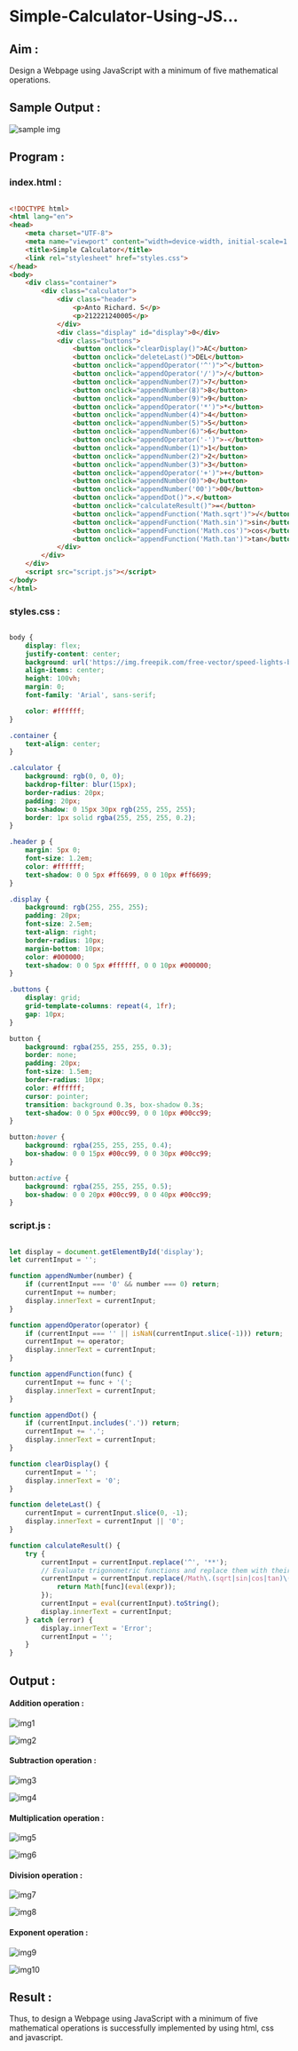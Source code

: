 # Simple-Calculator-Using-JS...

## Aim :

Design a Webpage using JavaScript with a minimum of five mathematical operations.

## Sample Output :

![sample img](https://github.com/anto-richard/simple-calculator-using-js/assets/93427534/e4eba523-cadf-44a8-b379-a2d116c377d5)

## Program : 

### index.html :

```html

<!DOCTYPE html>
<html lang="en">
<head>
    <meta charset="UTF-8">
    <meta name="viewport" content="width=device-width, initial-scale=1.0">
    <title>Simple Calculator</title>
    <link rel="stylesheet" href="styles.css">
</head>
<body>
    <div class="container">
        <div class="calculator">
            <div class="header">
                <p>Anto Richard. S</p>
                <p>212221240005</p>
            </div>
            <div class="display" id="display">0</div>
            <div class="buttons">
                <button onclick="clearDisplay()">AC</button>
                <button onclick="deleteLast()">DEL</button>
                <button onclick="appendOperator('^')">^</button>
                <button onclick="appendOperator('/')">/</button>
                <button onclick="appendNumber(7)">7</button>
                <button onclick="appendNumber(8)">8</button>
                <button onclick="appendNumber(9)">9</button>
                <button onclick="appendOperator('*')">*</button>
                <button onclick="appendNumber(4)">4</button>
                <button onclick="appendNumber(5)">5</button>
                <button onclick="appendNumber(6)">6</button>
                <button onclick="appendOperator('-')">-</button>
                <button onclick="appendNumber(1)">1</button>
                <button onclick="appendNumber(2)">2</button>
                <button onclick="appendNumber(3)">3</button>
                <button onclick="appendOperator('+')">+</button>
                <button onclick="appendNumber(0)">0</button>
                <button onclick="appendNumber('00')">00</button>
                <button onclick="appendDot()">.</button>
                <button onclick="calculateResult()">=</button>
                <button onclick="appendFunction('Math.sqrt')">√</button>
                <button onclick="appendFunction('Math.sin')">sin</button>
                <button onclick="appendFunction('Math.cos')">cos</button>
                <button onclick="appendFunction('Math.tan')">tan</button>
            </div>
        </div>
    </div>
    <script src="script.js"></script>
</body>
</html>

```

### styles.css :

```css

body {
    display: flex;
    justify-content: center;
    background: url('https://img.freepik.com/free-vector/speed-lights-background_23-2148627267.jpg?size=626&ext=jpg&ga=GA1.1.1141335507.1719187200&semt=ais_user') no-repeat center center/cover;
    align-items: center;
    height: 100vh;
    margin: 0;
    font-family: 'Arial', sans-serif;

    color: #ffffff;
}

.container {
    text-align: center;
}

.calculator {
    background: rgb(0, 0, 0);
    backdrop-filter: blur(15px);
    border-radius: 20px;
    padding: 20px;
    box-shadow: 0 15px 30px rgb(255, 255, 255);
    border: 1px solid rgba(255, 255, 255, 0.2);
}

.header p {
    margin: 5px 0;
    font-size: 1.2em;
    color: #ffffff;
    text-shadow: 0 0 5px #ff6699, 0 0 10px #ff6699;
}

.display {
    background: rgb(255, 255, 255);
    padding: 20px;
    font-size: 2.5em;
    text-align: right;
    border-radius: 10px;
    margin-bottom: 10px;
    color: #000000;
    text-shadow: 0 0 5px #ffffff, 0 0 10px #000000;
}

.buttons {
    display: grid;
    grid-template-columns: repeat(4, 1fr);
    gap: 10px;
}

button {
    background: rgba(255, 255, 255, 0.3);
    border: none;
    padding: 20px;
    font-size: 1.5em;
    border-radius: 10px;
    color: #ffffff;
    cursor: pointer;
    transition: background 0.3s, box-shadow 0.3s;
    text-shadow: 0 0 5px #00cc99, 0 0 10px #00cc99;
}

button:hover {
    background: rgba(255, 255, 255, 0.4);
    box-shadow: 0 0 15px #00cc99, 0 0 30px #00cc99;
}

button:active {
    background: rgba(255, 255, 255, 0.5);
    box-shadow: 0 0 20px #00cc99, 0 0 40px #00cc99;
}

```

### script.js :

```js

let display = document.getElementById('display');
let currentInput = '';

function appendNumber(number) {
    if (currentInput === '0' && number === 0) return;
    currentInput += number;
    display.innerText = currentInput;
}

function appendOperator(operator) {
    if (currentInput === '' || isNaN(currentInput.slice(-1))) return;
    currentInput += operator;
    display.innerText = currentInput;
}

function appendFunction(func) {
    currentInput += func + '(';
    display.innerText = currentInput;
}

function appendDot() {
    if (currentInput.includes('.')) return;
    currentInput += '.';
    display.innerText = currentInput;
}

function clearDisplay() {
    currentInput = '';
    display.innerText = '0';
}

function deleteLast() {
    currentInput = currentInput.slice(0, -1);
    display.innerText = currentInput || '0';
}

function calculateResult() {
    try {
        currentInput = currentInput.replace('^', '**');
        // Evaluate trigonometric functions and replace them with their results
        currentInput = currentInput.replace(/Math\.(sqrt|sin|cos|tan)\(([^)]+)\)/g, (_, func, expr) => {
            return Math[func](eval(expr));
        });
        currentInput = eval(currentInput).toString();
        display.innerText = currentInput;
    } catch (error) {
        display.innerText = 'Error';
        currentInput = '';
    }
}

```

## Output :

#### Addition operation :

![img1](https://github.com/anto-richard/simple-calculator-using-js/assets/93427534/8af27324-46a8-44c4-8735-eec72a176027)

![img2](https://github.com/anto-richard/simple-calculator-using-js/assets/93427534/894a0a79-dab0-4bb5-b808-3c7332efe4fb)

#### Subtraction operation :

![img3](https://github.com/anto-richard/simple-calculator-using-js/assets/93427534/76747159-af49-4c7f-adfd-f4c96a7391d3)

![img4](https://github.com/anto-richard/simple-calculator-using-js/assets/93427534/a646af13-5f55-4f23-94df-d449bbf2e3fd)

#### Multiplication operation :

![img5](https://github.com/anto-richard/simple-calculator-using-js/assets/93427534/203589dd-36ad-400d-88a1-0aac49aa8cb2)

![img6](https://github.com/anto-richard/simple-calculator-using-js/assets/93427534/adfad9fa-49bf-4bd8-9c3f-e674ec12fbf5)

#### Division operation :

![img7](https://github.com/anto-richard/simple-calculator-using-js/assets/93427534/bd79d034-29b7-4703-8577-9c39dba44a77)

![img8](https://github.com/anto-richard/simple-calculator-using-js/assets/93427534/df37b382-2be8-4200-b14d-1e7aed8ece72)

####  Exponent operation :

![img9](https://github.com/anto-richard/simple-calculator-using-js/assets/93427534/20b767e8-2f17-44d6-99de-b04b3f307066)

![img10](https://github.com/anto-richard/simple-calculator-using-js/assets/93427534/5d16c16a-f76e-4e74-99e8-59d5e460ccdc)


## Result :

  Thus, to design a Webpage using JavaScript with a minimum of five mathematical operations is successfully implemented by using html, css and javascript.

